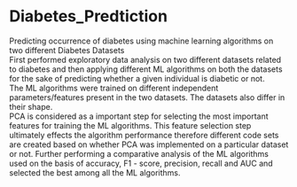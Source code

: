 # Diabetes_Predtiction
Predicting occurrence of diabetes using machine learning algorithms on two different Diabetes Datasets\
First performed exploratory data analysis on two different datasets related to diabetes and then applying different ML algorithms on both the datasets for the sake of predicting whether a given individual is diabetic or not.\
The ML algorithms were trained on different independent parameters/features present in the two datasets. The datasets also differ in their shape.\
PCA is considered as a important step for selecting the most important features for training the ML algorithms. This feature selection step ultimately effects the algorithm performance therefore different code sets are created based on whether PCA was implemented on a particular dataset or not.
Further performing a comparative analysis of the ML algorithms used on the basis of accuracy, F1 - score, precision, recall and AUC and selected the best among all the ML algorithms.
